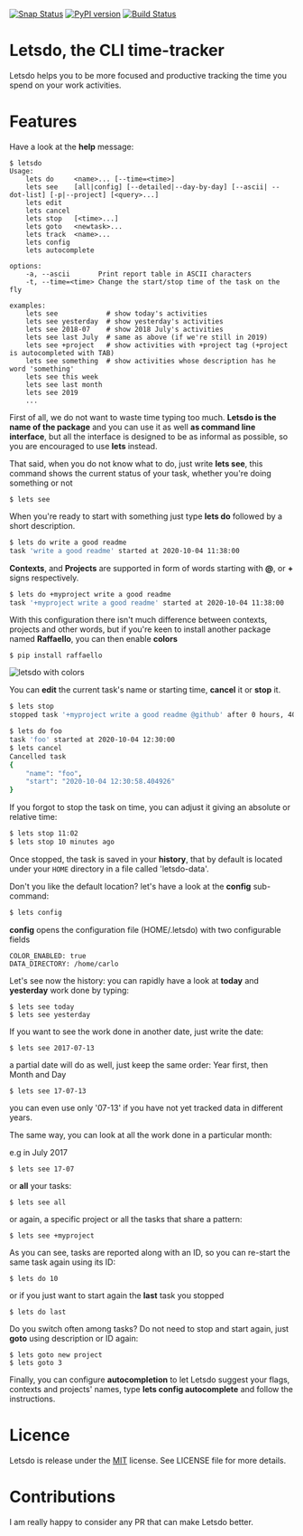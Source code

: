 [![Snap Status](https://build.snapcraft.io/badge/clobrano/letsdo.svg)](https://build.snapcraft.io/user/clobrano/letsdo)
[![PyPI version](https://badge.fury.io/py/letsdo.svg)](https://badge.fury.io/py/letsdo)
[![Build Status](https://travis-ci.org/clobrano/letsdo.svg?branch=master)](https://travis-ci.org/clobrano/letsdo)
# Letsdo, the CLI time-tracker

Letsdo helps you to be more focused and productive tracking the time you spend on your work activities.

# Features

Have a look at the **help** message:

```
$ letsdo
Usage:
    lets do     <name>... [--time=<time>]
    lets see    [all|config] [--detailed|--day-by-day] [--ascii| --dot-list] [-p|--project] [<query>...]
    lets edit
    lets cancel
    lets stop   [<time>...]
    lets goto   <newtask>...
    lets track  <name>...
    lets config
    lets autocomplete

options:
    -a, --ascii       Print report table in ASCII characters
    -t, --time=<time> Change the start/stop time of the task on the fly

examples:
    lets see            # show today's activities
    lets see yesterday  # show yesterday's activities
    lets see 2018-07    # show 2018 July's activities
    lets see last July  # same as above (if we're still in 2019)
    lets see +project   # show activities with +project tag (+project is autocompleted with TAB)
    lets see something  # show activities whose description has he word 'something'
    lets see this week
    lets see last month
    lets see 2019
    ...

```

First of all, we do not want to waste time typing too much. **Letsdo is the name of the package** and you can use it as well **as command line interface**, but all the interface is designed to be as informal as possible, so you are encouraged to use **lets** instead.

That said, when you do not know what to do, just write **lets see**, this command shows the current status of your task, whether you're doing something or not

```
$ lets see
```

When you're ready to start with something just type **lets do** followed by a short description.

~~~sh
$ lets do write a good readme
task 'write a good readme' started at 2020-10-04 11:38:00
~~~

**Contexts**, and **Projects** are supported in form of words starting with **@**, or **+** signs respectively.

~~~sh
$ lets do +myproject write a good readme
task '+myproject write a good readme' started at 2020-10-04 11:38:00
~~~

With this configuration there isn't much difference between contexts, projects and other words, but if you're keen to install another package named **Raffaello**, you can then enable **colors**

```
$ pip install raffaello
```

![letsdo with colors](img/color.png)

You can **edit** the current task's name or starting time, **cancel** it or **stop** it.

~~~sh
$ lets stop
stopped task '+myproject write a good readme @github' after 0 hours, 40 minutes
~~~

~~~sh
$ lets do foo
task 'foo' started at 2020-10-04 12:30:00
$ lets cancel
Cancelled task
{
    "name": "foo",
    "start": "2020-10-04 12:30:58.404926"
}
~~~

If you forgot to stop the task on time, you can adjust it giving an absolute or relative time:

~~~sh
$ lets stop 11:02
$ lets stop 10 minutes ago
~~~

Once stopped, the task is saved in your **history**, that by default is located under your `HOME` directory in a file called 'letsdo-data'.

Don't you like the default location? let's have a look at the **config** sub-command:

~~~sh
$ lets config
~~~

**config** opens the configuration file (HOME/.letsdo) with two configurable fields

```
COLOR_ENABLED: true
DATA_DIRECTORY: /home/carlo
```

Let's see now the history: you can rapidly have a look at **today** and **yesterday** work done by typing:

```
$ lets see today
$ lets see yesterday
```

If you want to see the work done in another date, just write the date:

```
$ lets see 2017-07-13
```

a partial date will do as well, just keep the same order: Year first, then Month and Day

```
$ lets see 17-07-13
```

you can even use only '07-13' if you have not yet tracked data in different years.

The same way, you can look at all the work done in a particular month:

e.g in July 2017

```
$ lets see 17-07
```

or **all** your tasks:

```
$ lets see all
```

or again, a specific project or all the tasks that share a pattern:

```
$ lets see +myproject
```

As you can see, tasks are reported along with an ID, so you can re-start the same task again using its ID:

```
$ lets do 10
```

or if you just want to start again the **last** task you stopped

```
$ lets do last
```

Do you switch often among tasks? Do not need to stop and start again, just **goto** using description or ID again:

```
$ lets goto new project
$ lets goto 3
```

Finally, you can configure **autocompletion** to let Letsdo suggest your flags, contexts and projects' names, type **lets config autocomplete** and follow the instructions.

# Licence
Letsdo is release under the [MIT](https://opensource.org/licenses/MIT) license. See LICENSE file for more details.


# Contributions
I am really happy to consider any PR that can make Letsdo better.
